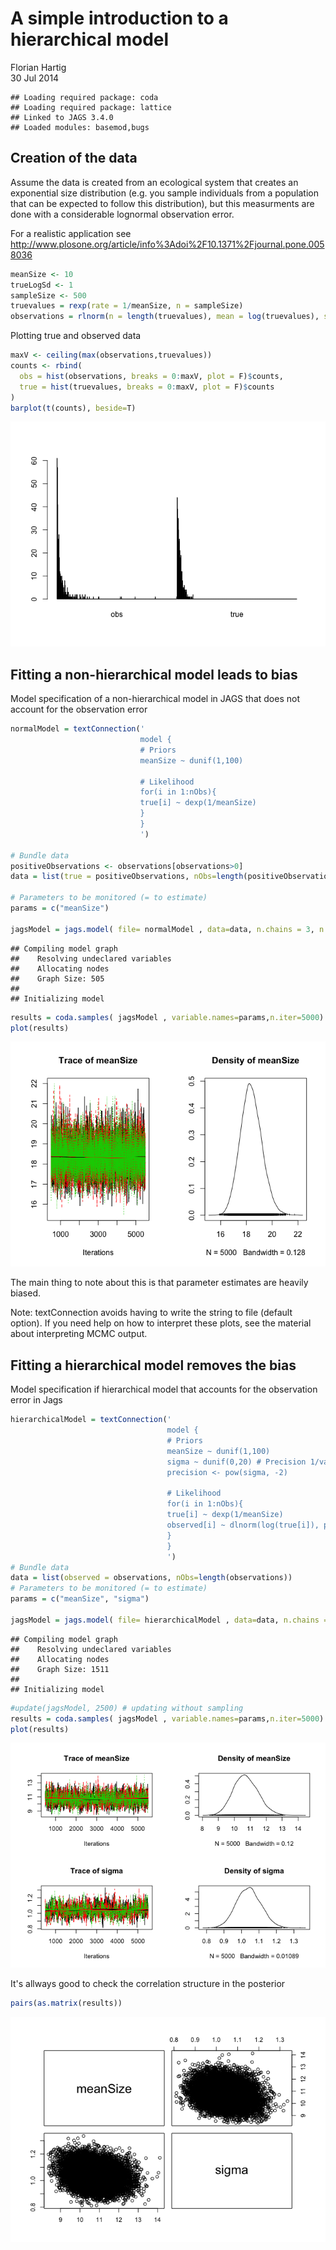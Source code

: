 # A simple introduction to a hierarchical model
Florian Hartig  
30 Jul 2014  



```
## Loading required package: coda
## Loading required package: lattice
## Linked to JAGS 3.4.0
## Loaded modules: basemod,bugs
```


## Creation of the data

Assume the data is created from an ecological system that creates an exponential size distribution (e.g. you sample individuals from a population that can be expected to follow this distribution), but this measurments are done with a considerable lognormal observation error.

For a realistic application see http://www.plosone.org/article/info%3Adoi%2F10.1371%2Fjournal.pone.0058036


```r
meanSize <- 10
trueLogSd <- 1
sampleSize <- 500
truevalues = rexp(rate = 1/meanSize, n = sampleSize)
observations = rlnorm(n = length(truevalues), mean = log(truevalues), sd = trueLogSd)
```

Plotting true and observed data


```r
maxV <- ceiling(max(observations,truevalues))
counts <- rbind(
  obs = hist(observations, breaks = 0:maxV, plot = F)$counts,
  true = hist(truevalues, breaks = 0:maxV, plot = F)$counts
)
barplot(t(counts), beside=T)
```

![](hierarchicalExample2Distributions_files/figure-html/unnamed-chunk-3-1.png) 


## Fitting a non-hierarchical model leads to bias


Model specification of a non-hierarchical model in JAGS that does not account for the observation error 




```r
normalModel = textConnection('
                             model {
                             # Priors
                             meanSize ~ dunif(1,100)
                             
                             # Likelihood
                             for(i in 1:nObs){
                             true[i] ~ dexp(1/meanSize)
                             }
                             }
                             ')

# Bundle data
positiveObservations <- observations[observations>0]
data = list(true = positiveObservations, nObs=length(positiveObservations))

# Parameters to be monitored (= to estimate)
params = c("meanSize")

jagsModel = jags.model( file= normalModel , data=data, n.chains = 3, n.adapt= 500)
```

```
## Compiling model graph
##    Resolving undeclared variables
##    Allocating nodes
##    Graph Size: 505
## 
## Initializing model
```

```r
results = coda.samples( jagsModel , variable.names=params,n.iter=5000)
plot(results)
```

![](hierarchicalExample2Distributions_files/figure-html/unnamed-chunk-4-1.png) 

The main thing to note about this is that parameter estimates are heavily biased. 

Note: textConnection avoids having to write the string to file (default option). If you need help on how to interpret these plots, see the material about interpreting MCMC output. 


## Fitting a hierarchical model removes the bias

Model specification if hierarchical model that accounts for the observation error in Jags


```r
hierarchicalModel = textConnection('
                                   model {
                                   # Priors
                                   meanSize ~ dunif(1,100)
                                   sigma ~ dunif(0,20) # Precision 1/variance JAGS and BUGS use prec instead of sd
                                   precision <- pow(sigma, -2)
                                   
                                   # Likelihood
                                   for(i in 1:nObs){
                                   true[i] ~ dexp(1/meanSize)
                                   observed[i] ~ dlnorm(log(true[i]), precision)
                                   }
                                   }
                                   ')
# Bundle data
data = list(observed = observations, nObs=length(observations))
# Parameters to be monitored (= to estimate)
params = c("meanSize", "sigma")

jagsModel = jags.model( file= hierarchicalModel , data=data, n.chains = 3, n.adapt= 500)
```

```
## Compiling model graph
##    Resolving undeclared variables
##    Allocating nodes
##    Graph Size: 1511
## 
## Initializing model
```

```r
#update(jagsModel, 2500) # updating without sampling
results = coda.samples( jagsModel , variable.names=params,n.iter=5000)
plot(results)
```

![](hierarchicalExample2Distributions_files/figure-html/unnamed-chunk-5-1.png) 

It's allways good to check the correlation structure in the posterior


```r
pairs(as.matrix(results))
```

![](hierarchicalExample2Distributions_files/figure-html/unnamed-chunk-6-1.png) 


